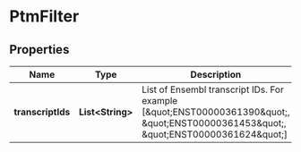 

# PtmFilter


## Properties

| Name | Type | Description | Notes |
|------------ | ------------- | ------------- | -------------|
|**transcriptIds** | **List&lt;String&gt;** | List of Ensembl transcript IDs. For example [\&quot;ENST00000361390\&quot;, \&quot;ENST00000361453\&quot;, \&quot;ENST00000361624\&quot;] |  [optional] |



